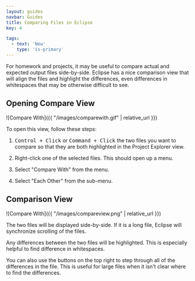 ```yaml
---
layout: guides
navbar: Guides
title: Comparing Files in Eclipse
key: 4

tags:
  - text: 'New'
    type: 'is-primary'
---
```


<style>
img {
  max-width: 100%;
  height: auto;

  background-color: whitesmoke;
  border-radius: 4px;
  padding: 0.25ex;
}
</style>

For homework and projects, it may be useful to compare actual and expected output files side-by-side. Eclipse has a nice comparison view that will align the files and highlight the differences, even differences in whitespaces that may be otherwise difficult to see.

## Opening Compare View

![Compare With]({{ "/images/comparewith.gif" | relative_url }})

To open this view, follow these steps:

  1. <kbd>Control + Click</kbd> or <kbd>Command + Click</kbd> the two files you want to compare so that they are both highlighted in the Project Explorer view.

  2. Right-click one of the selected files. This should open up a menu.

  3. Select "Compare With" from the menu.

  4. Select "Each Other" from the sub-menu.

## Comparison View

![Compare With]({{ "/images/compareview.png" | relative_url }})

The two files will be displayed side-by-side. If it is a long file, Eclipse will synchronize scrolling of the files.

Any differences between the two files will be highlighted. This is especially helpful to find difference in whitespaces.

You can also use the buttons on the top right to step through all of the differences in the file. This is useful for large files when it isn't clear where to find the differences.

